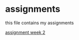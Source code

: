 # assignments
this file contains my assignments

[assignment week 2](https://github.com/bushbush40/assignments/blob/master/assignmentweek2-2.ipynb)
